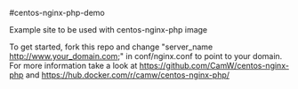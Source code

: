 #centos-nginx-php-demo

Example site to be used with centos-nginx-php image

To get started, fork this repo and change "server_name  http://www.your_domain.com;" in conf/nginx.conf to point to your domain.
For more information take a look at https://github.com/CamW/centos-nginx-php and https://hub.docker.com/r/camw/centos-nginx-php/